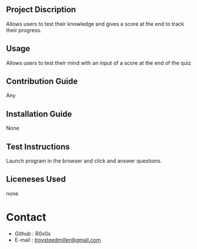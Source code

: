 ## Project Discription
Allows users to test their knowledge and gives a score at the end to track their progress. 

## Usage
Allows users to test their mind with an input of a score at the end of the quiz

## Contribution Guide
Any

## Installation Guide
None

## Test Instructions
Launch program in the browser and click and answer questions.

## Liceneses Used
none

# Contact
* Github : R0x0s
* E-mail : troysteedmiller@gmail.com

